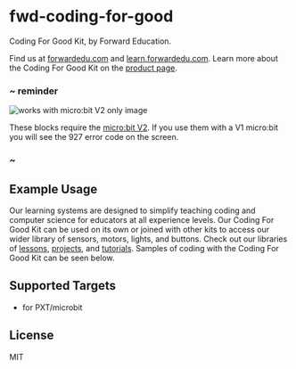 # fwd-coding-for-good

Coding For Good Kit, by Forward Education.

Find us at [forwardedu.com](https://forwardedu.com/) and [learn.forwardedu.com](https://learn.forwardedu.com/). Learn more about the Coding For Good Kit on the [product page](https://forwardedu.com/collections/robotics-platform#Shop-Robotics).

### ~ reminder

![works with micro:bit V2 only image](/static/v2/v2-only.png)

These blocks require the [micro:bit V2](/device/v2). If you use them with a V1 micro:bit you will see the 927 error code on the screen.

### ~

## Example Usage

Our learning systems are designed to simplify teaching coding and computer science for educators at all experience levels. Our Coding For Good Kit can be used on its own or joined with other kits to access our wider library of sensors, motors, lights, and buttons. Check out our libraries of [lessons](https://learn.forwardedu.com/lesson-library), [projects](https://learn.forwardedu.com/projects/), and [tutorials](https://learn.forwardedu.com/tutorials/). Samples of coding with the Coding For Good Kit can be seen below.

## Supported Targets

-   for PXT/microbit

## License

MIT
